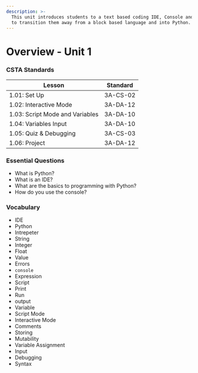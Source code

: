 ```yaml
---
description: >-
  This unit introduces students to a text based coding IDE, Console and starts
  to transition them away from a block based language and into Python.
---
```


# Overview - Unit 1

### CSTA Standards

| Lesson                          | Standard |
| ------------------------------- | -------- |
| 1.01: Set Up                    | 3A-CS-02 |
| 1.02: Interactive Mode          | 3A-DA-12 |
| 1.03: Script Mode and Variables | 3A-DA-10 |
| 1.04: Variables Input           | 3A-DA-10 |
| 1.05: Quiz & Debugging          | 3A-CS-03 |
| 1.06: Project                   | 3A-DA-12 |

### Essential Questions

* What is Python?
* What is an IDE?
* What are the basics to programming with Python?
* How do you use the console?

### Vocabulary

* IDE
* Python
* Intrepeter
* String
* Integer
* Float
* Value
* Errors
* `console`
* Expression
* Script
* Print
* Run
* output
* Variable
* Script Mode
* Interactive Mode
* Comments
* Storing
* Mutability
* Variable Assignment
* Input
* Debugging
* Syntax
